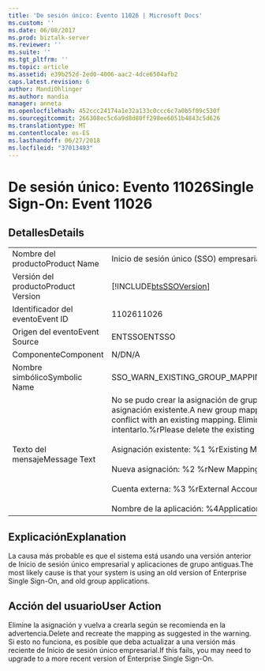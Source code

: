 ```yaml
---
title: 'De sesión único: Evento 11026 | Microsoft Docs'
ms.custom: ''
ms.date: 06/08/2017
ms.prod: biztalk-server
ms.reviewer: ''
ms.suite: ''
ms.tgt_pltfrm: ''
ms.topic: article
ms.assetid: e39b252d-2ed0-4006-aac2-4dce6504afb2
caps.latest.revision: 6
author: MandiOhlinger
ms.author: mandia
manager: anneta
ms.openlocfilehash: 452ccc24174a1e32a133c0ccc6c7a0b5f09c530f
ms.sourcegitcommit: 266308ec5c6a9d8d80ff298ee6051b4843c5d626
ms.translationtype: MT
ms.contentlocale: es-ES
ms.lasthandoff: 06/27/2018
ms.locfileid: "37013493"
---
```

# <a name="single-sign-on-event-11026"></a><span data-ttu-id="4d856-102">De sesión único: Evento 11026</span><span class="sxs-lookup"><span data-stu-id="4d856-102">Single Sign-On: Event 11026</span></span>
## <a name="details"></a><span data-ttu-id="4d856-103">Detalles</span><span class="sxs-lookup"><span data-stu-id="4d856-103">Details</span></span>  
  
|                 |                                                                                                                                                                                                                                                                                         |
|-----------------|-----------------------------------------------------------------------------------------------------------------------------------------------------------------------------------------------------------------------------------------------------------------------------------------|
|  <span data-ttu-id="4d856-104">Nombre del producto</span><span class="sxs-lookup"><span data-stu-id="4d856-104">Product Name</span></span>   |                                                                                                                                <span data-ttu-id="4d856-105">Inicio de sesión único (SSO) empresarial</span><span class="sxs-lookup"><span data-stu-id="4d856-105">Enterprise Single Sign-On</span></span>                                                                                                                                |
| <span data-ttu-id="4d856-106">Versión del producto</span><span class="sxs-lookup"><span data-stu-id="4d856-106">Product Version</span></span> |                                                                                                               [!INCLUDE[btsSSOVersion](../includes/btsssoversion-md.md)]                                                                                                                |
|    <span data-ttu-id="4d856-107">Identificador del evento</span><span class="sxs-lookup"><span data-stu-id="4d856-107">Event ID</span></span>     |                                                                                                                                          <span data-ttu-id="4d856-108">11026</span><span class="sxs-lookup"><span data-stu-id="4d856-108">11026</span></span>                                                                                                                                          |
|  <span data-ttu-id="4d856-109">Origen del evento</span><span class="sxs-lookup"><span data-stu-id="4d856-109">Event Source</span></span>   |                                                                                                                                         <span data-ttu-id="4d856-110">ENTSSO</span><span class="sxs-lookup"><span data-stu-id="4d856-110">ENTSSO</span></span>                                                                                                                                          |
|    <span data-ttu-id="4d856-111">Componente</span><span class="sxs-lookup"><span data-stu-id="4d856-111">Component</span></span>    |                                                                                                                                           <span data-ttu-id="4d856-112">N/D</span><span class="sxs-lookup"><span data-stu-id="4d856-112">N/A</span></span>                                                                                                                                           |
|  <span data-ttu-id="4d856-113">Nombre simbólico</span><span class="sxs-lookup"><span data-stu-id="4d856-113">Symbolic Name</span></span>  |                                                                                                                             <span data-ttu-id="4d856-114">SSO_WARN_EXISTING_GROUP_MAPPING</span><span class="sxs-lookup"><span data-stu-id="4d856-114">SSO_WARN_EXISTING_GROUP_MAPPING</span></span>                                                                                                                             |
|  <span data-ttu-id="4d856-115">Texto del mensaje</span><span class="sxs-lookup"><span data-stu-id="4d856-115">Message Text</span></span>   | <span data-ttu-id="4d856-116">No se pudo crear la asignación de grupo nueva debido a un conflicto con una asignación existente.</span><span class="sxs-lookup"><span data-stu-id="4d856-116">A new group mapping could not be created because there is a conflict with an existing mapping.</span></span> <span data-ttu-id="4d856-117">Elimine la asignación existente y vuelva a intentarlo.%r</span><span class="sxs-lookup"><span data-stu-id="4d856-117">Please delete the existing mapping and try again.%r</span></span><br /><br /> <span data-ttu-id="4d856-118">Asignación existente: %1 %r</span><span class="sxs-lookup"><span data-stu-id="4d856-118">Existing Mapping: %1%r</span></span><br /><br /> <span data-ttu-id="4d856-119">Nueva asignación: %2 %r</span><span class="sxs-lookup"><span data-stu-id="4d856-119">New Mapping: %2%r</span></span><br /><br /> <span data-ttu-id="4d856-120">Cuenta externa: %3 %r</span><span class="sxs-lookup"><span data-stu-id="4d856-120">External Account: %3%r</span></span><br /><br /> <span data-ttu-id="4d856-121">Nombre de la aplicación: %4</span><span class="sxs-lookup"><span data-stu-id="4d856-121">Application Name: %4</span></span> |
  
## <a name="explanation"></a><span data-ttu-id="4d856-122">Explicación</span><span class="sxs-lookup"><span data-stu-id="4d856-122">Explanation</span></span>  
 <span data-ttu-id="4d856-123">La causa más probable es que el sistema está usando una versión anterior de Inicio de sesión único empresarial y aplicaciones de grupo antiguas.</span><span class="sxs-lookup"><span data-stu-id="4d856-123">The most likely cause is that your system is using an old version of Enterprise Single Sign-On, and old group applications.</span></span>  
  
## <a name="user-action"></a><span data-ttu-id="4d856-124">Acción del usuario</span><span class="sxs-lookup"><span data-stu-id="4d856-124">User Action</span></span>  
 <span data-ttu-id="4d856-125">Elimine la asignación y vuelva a crearla según se recomienda en la advertencia.</span><span class="sxs-lookup"><span data-stu-id="4d856-125">Delete and recreate the mapping as suggested in the warning.</span></span> <span data-ttu-id="4d856-126">Si esto no funciona, es posible que deba actualizar a una versión más reciente de Inicio de sesión único empresarial.</span><span class="sxs-lookup"><span data-stu-id="4d856-126">If this fails, you may need to upgrade to a more recent version of Enterprise Single Sign-On.</span></span>